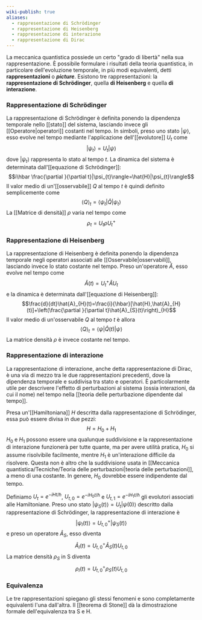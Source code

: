 ```yaml
---
wiki-publish: true
aliases:
  - rappresentazione di Schrödinger
  - rappresentazione di Heisenberg
  - rappresentazione di interazione
  - rappresentazione di Dirac
---
```

La meccanica quantistica possiede un certo "grado di libertà" nella sua rappresentazione. È possibile formulare i risultati della teoria quantistica, in particolare dell'evoluzione temporale, in più modi equivalenti, detti **rappresentazioni** o ***picture***. Esistono tre rappresentazioni: la **rappresentazione di Schrödinger**, quella **di Heisenberg** e quella **di interazione**.
### Rappresentazione di Schrödinger
La rappresentazione di Schrödinger è definita ponendo la dipendenza temporale nello [[stato]] del sistema, lasciando invece gli [[Operatore|operatori]] costanti nel tempo. In simboli, preso uno stato $|\psi\rangle$, esso evolve nel tempo mediante l'applicazione dell'[[evolutore]] $U_{t}$ come
$$|\psi_{t}\rangle=U_{t}|\psi\rangle$$
dove $|\psi_{t}\rangle$ rappresenta lo stato al tempo $t$. La dinamica del sistema è determinata dall'[[equazione di Schrödinger]]:
$$i\hbar \frac{\partial }{\partial t}|\psi_{t}\rangle=\hat{H}|\psi_{t}\rangle$$
Il valor medio di un'[[osservabile]] $Q$ al tempo $t$ è quindi definito semplicemente come
$$\left\langle Q \right\rangle_{t}=\langle \psi_{t}|\hat{Q}|\psi_{t}\rangle$$
La [[Matrice di densità]] $\rho$ varia nel tempo come
$$\rho_{t}=U_{t}\rho U_{t}^{+}$$
### Rappresentazione di Heisenberg
La rappresentazione di Heisenberg è definita ponendo la dipendenza temporale negli operatori associati alle [[Osservabile|osservabili]], lasciando invece lo stato costante nel tempo. Preso un'operatore $\hat{A}$, esso evolve nel tempo come
$$\hat{A}(t)=U_{t}^{+}\hat{A}U_{t}$$
e la dinamica è determinata dall'[[equazione di Heisenberg]]:
$$\frac{d}{dt}\hat{A}_{H}(t)=\frac{i}{\hbar}[\hat{H},\hat{A}_{H}(t)]+\left(\frac{\partial }{\partial t}\hat{A}_{S}(t)\right)_{H}$$
Il valor medio di un'osservabile $Q$ al tempo $t$ è allora
$$\left\langle Q \right\rangle_{t}=\langle \psi|\hat{Q}(t)|\psi\rangle$$
La matrice densità $\rho$ è invece costante nel tempo.
### Rappresentazione di interazione
La rappresentazione di interazione, anche detta rappresentazione di Dirac, è una via di mezzo tra le due rappresentazioni precedenti, dove la dipendenza temporale e suddivisa tra stato e operatori. È particolarmente utile per descrivere l'effetto di perturbazioni al sistema (ossia interazioni, da cui il nome) nel tempo nella [[teoria delle perturbazione dipendente dal tempo]].

Presa un'[[Hamiltoniana]] $H$ descritta dalla rappresentazione di Schrödinger, essa può essere divisa in due pezzi:
$$H=H_{0}+H_{1}$$
$H_{0}$ e $H_{1}$ possono essere una qualunque suddivisione e la rappresentazione di interazione funzionerà per tutte quante, ma per avere utilità pratica, $H_{0}$ si assume risolvibile facilmente, mentre $H_{1}$ è un'interazione difficile da risolvere. Questa non è altro che la suddivisione usata in [[Meccanica quantistica/Tecniche/Teoria delle perturbazioni|teoria delle perturbazioni]], a meno di una costante. In genere, $H_{0}$ dovrebbe essere indipendente dal tempo.

Definiamo $U_{t}=e^{-iHt/\hbar}$, $U_{t,0}=e^{-iH_{0}t/\hbar}$ e $U_{t,1}=e^{-iH_{1}t/\hbar}$ gli evolutori associati alle Hamiltoniane. Preso uno stato $|\psi_{S}(t)\rangle=U_{t}|\psi(0)\rangle$ descritto dalla rappresentazione di Schrödinger, la rappresentazione di interazione è
$$|\psi_{I}(t)\rangle=U_{t,0}^{+}|\psi_{S}(t)\rangle$$
e preso un operatore $\hat{A}_{S}$, esso diventa
$$\hat{A}_{I}(t)=U_{t,0}^{+}\hat{A}_{S}(t)U_{t,0}$$
La matrice densità $\rho_{S}$ in S diventa
$$\rho_{I}(t)=U_{t,0}^{+}\rho_{S}(t)U_{t,0}$$
### Equivalenza
Le tre rappresentazioni spiegano gli stessi fenomeni e sono completamente equivalenti l'una dall'altra. Il [[teorema di Stone]] dà la dimostrazione formale dell'equivalenza tra S e H.